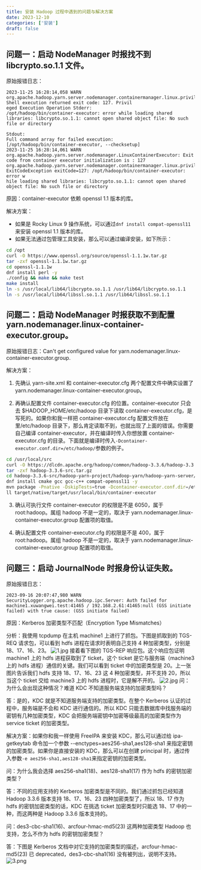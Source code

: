 ```yaml
---
title: 安装 Hadoop 过程中遇到的问题与解决方案
date: 2023-12-10
categories: ['安装']
draft: false
---
```


## 问题一：启动 NodeManager 时报找不到 libcrypto.so.1.1 文件。
原始报错日志：
```text
2023-11-25 16:28:14,058 WARN org.apache.hadoop.yarn.server.nodemanager.containermanager.linux.privileged.PrivilegedOperationExecutor: Shell execution returned exit code: 127. Privil
eged Execution Operation Stderr: 
/opt/hadoop/bin/container-executor: error while loading shared libraries: libcrypto.so.1.1: cannot open shared object file: No such file or directory

Stdout: 
Full command array for failed execution: 
[/opt/hadoop/bin/container-executor, --checksetup]
2023-11-25 16:28:14,061 WARN org.apache.hadoop.yarn.server.nodemanager.LinuxContainerExecutor: Exit code from container executor initialization is : 127
org.apache.hadoop.yarn.server.nodemanager.containermanager.linux.privileged.PrivilegedOperationException: ExitCodeException exitCode=127: /opt/hadoop/bin/container-executor: error w
hile loading shared libraries: libcrypto.so.1.1: cannot open shared object file: No such file or directory
```
原因：container-executor 依赖 openssl 1.1 版本的库。

解决方案：

- 如果是 Rocky Linux 9 操作系统，可以通过`dnf install compat-openssl11`来安装 openssl 1.1 版本的库。
- 如果无法通过包管理工具安装，那么可以通过编译安装，如下所示：
```bash
cd /opt
curl -O https://www.openssl.org/source/openssl-1.1.1w.tar.gz
tar -zxf openssl-1.1.1w.tar.gz
cd openssl-1.1.1w
dnf install perl -y
./config && make && make test
make install
ln -s /usr/local/lib64/libcrypto.so.1.1 /usr/lib64/libcrypto.so.1.1
ln -s /usr/local/lib64/libssl.so.1.1 /usr/lib64/libssl.so.1.1
```
## 问题二：启动 NodeManager 时报获取不到配置 yarn.nodemanager.linux-container-executor.group。
原始报错日志：Can't get configured value for yarn.nodemanager.linux-container-executor.group.

解决方案：

1. 先确认 yarn-site.xml 和 container-executor.cfg 两个配置文件中确实设置了 yarn.nodemanager.linux-container-executor.group。

2. 再确认配置文件 container-executor.cfg 的位置。container-executor 只会去 $HADOOP_HOME/etc/hadoop 目录下读取 container-executor.cfg，是写死的。如果你和我一样把 container-executor.cfg 配置文件放在里/etc/hadoop 目录下，那么肯定读取不到，也就出现了上面的错误。你需要自己编译 container-executor，并在编译时传入你想放置 container-executor.cfg 的目录。下面就是编译时传入`-Dcontainer-executor.conf.dir=/etc/hadoop/`参数的例子。
```bash
cd /usr/local/src
curl -O https://dlcdn.apache.org/hadoop/common/hadoop-3.3.6/hadoop-3.3.6-src.tar.gz
tar -zxf hadoop-3.3.6-src.tar.gz
cd hadoop-3.3.6-src/hadoop-yarn-project/hadoop-yarn/hadoop-yarn-server/hadoop-yarn-server-nodemanager/
dnf install cmake gcc gcc-c++ compat-openssl11 -y
mvn package -Pnative -DskipTests=true -Dcontainer-executor.conf.dir=/etc/hadoop/
ll target/native/target/usr/local/bin/container-executor
```

3. 确认可执行文件 container-executor 的权限是不是 6050，属于 root:hadoop。属组 hadoop 不是一定的，取决于 yarn.nodemanager.linux-container-executor.group 配置项的取值。

4. 确认配置文件 container-executor.cfg 的权限是不是 400，属于 root:hadoop。属组 hadoop 不是一定的，取决于 yarn.nodemanager.linux-container-executor.group 配置项的取值。
## 问题三：启动 JournalNode 时报身份认证失败。
原始报错日志：
```text
2023-09-16 20:07:47,980 WARN SecurityLogger.org.apache.hadoop.ipc.Server: Auth failed for machine1.xuwangwei.test:41465 / 192.168.2.61:41465:null (GSS initiate failed) with true cause: (GSS initiate failed)
```
原因：Kerberos 加密类型不匹配（Encryption Type Mismatches）

分析：我使用 tcpdump 在主机 machine1 上进行了抓包。下图是抓取到的 TGS-REQ 请求包，可以看到 hdfs 进程在请求时表明自己支持 4 种加密类型，分别是 18、17、16、23。
![1.jpg](/images/problems_when_install_hadoop/1.jpg)
接着看下图的 TGS-REP 响应包。这个响应包证明 machine1 上的 hdfs 进程获取到了 ticket，这个 ticket 是它与服务端（machine3 上的 hdfs 进程）通信的关键。我们可以看到 ticket 中的加密类型是 20。上一张图片告诉我们 hdfs 支持 18、17、16、23 这 4 种加密类型，并不支持 20，所以当这个 ticket 交给 machine3 上的 hdfs 进程时，它是解不开的。
![2.jpg](/images/problems_when_install_hadoop/2.jpg)
问：为什么会出现这种情况？难道 KDC 不知道服务端支持的加密类型吗？

答：是的，KDC 就是不知道服务端支持的加密类型。在整个 Kerberos 认证的过程中，服务端是不会和 KDC 进行通信的。所以 KDC 只能去数据库中找服务端的密钥有几种加密类型，KDC 会把服务端密钥中加密等级最高的加密类型作为 service ticket 的加密类型。

解决方案：如果你和我一样使用 FreeIPA 来安装 KDC，那么可以通过给 ipa-getkeytab 命令加一个参数 --enctypes=aes256-sha1,aes128-sha1 来指定密钥的加密类型。如果你是直接安装的 KDC，那么可以在创建 principal 时，通过传入参数`-e aes256-sha1,aes128-sha1`来指定密钥的加密类型。

问：为什么我会选择 aes256-sha1(18)、aes128-sha1(17) 作为 hdfs 的密钥加密类型？

答：不同的应用支持的 Kerberos 加密类型是不同的。我们通过抓包已经知道 Hadoop 3.3.6 版本支持 18、17、16、23 四种加密类型了，所以 18、17 作为 hdfs 的密钥加密类型的话，KDC 在挑选 ticket 加密类型时只能选 18、17 中的一种，而这两种是 Hadoop 3.3.6 版本支持的。

问：des3-cbc-sha1(16)、arcfour-hmac-md5(23) 这两种加密类型 Hadoop 也支持，怎么不作为 hdfs 的密钥加密类型？

答：下图是 Kerberos 文档中对它支持的加密类型的描述，arcfour-hmac-md5(23) 已 deprecated，des3-cbc-sha1(16) 没有被列出，说明不支持。
![3.png](/images/problems_when_install_hadoop/3.png)
